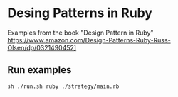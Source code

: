 # Desing Patterns in Ruby

Examples from the book "Design Pattern in Ruby" https://www.amazon.com/Design-Patterns-Ruby-Russ-Olsen/dp/0321490452]

## Run examples

    sh ./run.sh ruby ./strategy/main.rb
